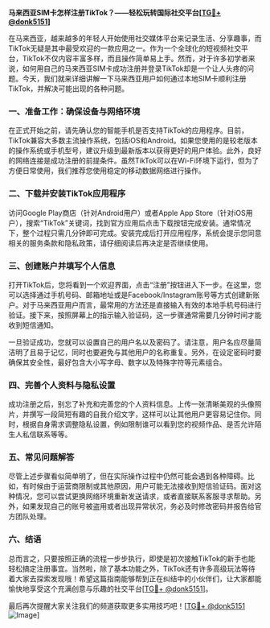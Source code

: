 **马来西亚SIM卡怎样注册TikTok？——轻松玩转国际社交平台[[TG💪+ @donk5151](https://t.me/s/donk5151)]**

在马来西亚，越来越多的年轻人开始使用社交媒体平台来记录生活、分享趣事，而TikTok无疑是其中最受欢迎的一款应用之一。作为一个全球化的短视频社交平台，TikTok不仅内容丰富多样，而且操作简单易上手。然而，对于许多初学者来说，如何用自己的马来西亚SIM卡成功注册并登录TikTok却是一个让人头疼的问题。今天，我们就来详细讲解一下马来西亚用户如何通过本地SIM卡顺利注册TikTok，并解决可能出现的各种问题。

### 一、准备工作：确保设备与网络环境

在正式开始之前，请先确认您的智能手机是否支持TikTok的应用程序。目前，TikTok兼容大多数主流操作系统，包括iOS和Android。如果您使用的是较老版本的操作系统或手机型号，建议升级到最新版本以获得更好的用户体验。此外，良好的网络连接是成功注册的前提条件。虽然TikTok可以在Wi-Fi环境下运行，但为了方便日常使用，我们推荐您使用稳定的移动数据网络进行操作。

### 二、下载并安装TikTok应用程序

访问Google Play商店（针对Android用户）或者Apple App Store（针对iOS用户），搜索“TikTok”关键词，找到官方应用后点击下载按钮完成安装。通常情况下，整个过程只需几分钟即可完成。安装完成后打开应用程序，系统会提示您同意相关的服务条款和隐私政策，请仔细阅读后再决定是否继续使用。

### 三、创建账户并填写个人信息

打开TikTok后，您将看到一个欢迎界面，点击“注册”按钮进入下一步。在这里，您可以选择通过手机号码、邮箱地址或是Facebook/Instagram账号等方式创建新账户。对于马来西亚用户而言，最常用的方法还是直接输入有效的本地手机号码进行验证。接下来，按照屏幕上的指示输入验证码，这一步骤通常需要几分钟时间才能收到短信通知。

一旦验证成功，您就可以设置自己的用户名以及密码了。请注意，用户名应尽量简洁明了且易于记忆，同时也要避免与其他用户的名称重复。另外，在设定密码时要确保其安全性，最好包含大小写字母、数字以及特殊字符等元素组合。

### 四、完善个人资料与隐私设置

成功注册之后，别忘了补充和完善您的个人资料信息。上传一张清晰美观的头像照片，并撰写一段简短有趣的自我介绍文字，这样可以让其他用户更容易记住你。同时，根据自身需求调整隐私设置，例如限制谁可以看到您的视频作品、是否允许陌生人私信联系等等。

### 五、常见问题解答

尽管上述步骤看似简单明了，但在实际操作过程中仍然可能会遇到各种障碍。比如，有时候由于运营商限制或其他原因，用户可能无法接收到短信验证码。面对这种情况，您可以尝试更换网络环境重新发送请求，或者直接联系客服寻求帮助。另外，如果发现自己的账号被盗用或者出现异常状况，务必及时修改密码并报告给官方团队处理。

### 六、结语

总而言之，只要按照正确的流程一步步执行，即使是初次接触TikTok的新手也能轻松搞定注册事宜。当然啦，除了基本功能之外，TikTok还有许多高级玩法等待着大家去探索发现哦！希望这篇指南能够帮到正在纠结中的小伙伴们，让大家都能愉快地享受这个充满创意与乐趣的社交平台[[TG💪+ @donk5151](https://t.me/s/donk5151)]。

最后再次提醒大家关注我们的频道获取更多实用技巧吧！[[TG💪+ @donk5151](https://t.me/s/donk5151) ![Image](https://i.postimg.cc/rwNCRYN7/Snipaste-2025-04-30-17-27-05.png)]